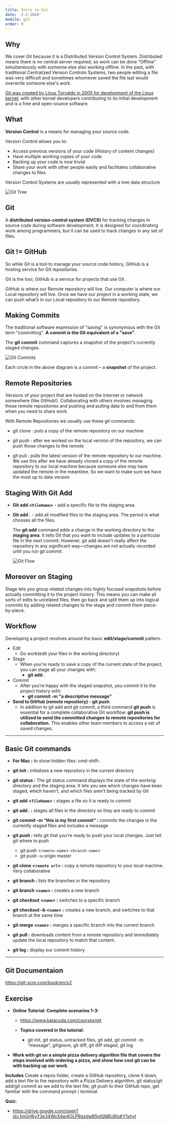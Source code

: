 ```yaml
---
title: Intro to Git
date: '2-2-2020'
module: git
order: 0
---
```


## Why

We cover Git because it is a Distributed Version Control System.  Distributed means there is no central server required, so work can be done “Offline” simultaneously with someone else also working offline.  In the past, with traditional Centralized Version Controls Systems, two people editing a file was very difficult and sometimes whomever saved the file last would overwrite someone else's work.

[Git was created by Linus Torvalds in 2005 for development of the Linux kernel](https://www.linuxjournal.com/content/git-origin-story), with other kernel developers contributing to its initial development and is a free and open-source software.

## What

**Version Control** is a means for managing your source code.

Version Control allows you to:

* Access previous versions of your code (History of content changes)
* Have multiple working copies of your code
* Backing up your code is now trivial
* Share your work with other people easily and facilitates collaborative changes to files

Version Control Systems are usually represented with a tree data structure

![Git Tree](../images/GitTree.png "Git Tree")

## Git

  A **distributed version-control system (DVCS)** for tracking changes in source code during software development. It is designed for coordinating work among programmers, but it can be used to track changes in any set of files.

## Git != GitHub

So while Git is a tool to manage your source code history, GitHub is a hosting service for Git repositories.

Git is the tool, GitHub is a service for projects that use Git .

GitHub is where our Remote repository will live.  Our computer is where our Local repository will live.  Once we have our project in a working state, we can push what’s in our Local repository to our Remote repository.

## Making Commits

The traditional software expression of "saving" is synonymous with the Git term "committing". **A commit is the Git equivalent of a "save"**.

The **git commit** command captures a snapshot of the project's currently staged changes.

![Git Commits](../images/CommitsDiagram.png "Git Commits")

Each circle in the above diagram is a commit – a **snapshot** of the project.

## Remote Repositories

Versions of your project that are hosted on the Internet or network somewhere (like GitHub!). Collaborating with others involves managing these remote repositories and pushing and pulling data to and from them when you need to share work.  

With Remote Repositories we usually use these git commands:

* git clone : puts a copy of the remote repository on our machine

* git push :  after we worked on the local version of the repository, we can push those changes to the remote

* git pull : pulls the latest version of the remote repository to our machine.  We use this after we have already cloned a copy of the remote repository to our local machine because someone else may have updated the remote in the meantime.  So we want to make sure we have the most up to date version

## Staging With Git Add

* **Git add <`FileName`>** - add a specific file to the staging area.

* **Git add .** - add all modified files to the staging area. The period is what chooses all the files.

  The **git add** command adds a change in the working directory to the **staging area**. It tells Git that you want to include updates to a particular file in the next commit. However, git add doesn't really affect the repository in any significant way—changes are not actually recorded until you run git commit.

  ![Git Flow](../images/GitFlow.png "Git Flow")

## Moreover on Staging

  Stage lets you group related changes into highly focused snapshots before actually committing it to the project history. This means you can make all sorts of edits to unrelated files, then go back and split them up into logical commits by adding related changes to the stage and commit them piece-by-piece.

## Workflow

Developing a project revolves around the basic **edit/stage/commit** pattern.

* Edit
  * Do work(edit your files in the working directory)
* Stage
  * When you're ready to save a copy of the current state of the project, you can stage all your changes with:
    * **git add .**
* Commit
  * After you’re happy with the staged snapshot, you commit it to the project history with:
    * **git commit -m "a descriptive message"**
* **Send to GitHub (remote repository) - git push**
  * In addition to git add and git commit, a third command **git push** is essential for a complete collaborative Git workflow. **git push is utilized to send the committed changes to remote repositories for collaboration.** This enables other team members to access a set of saved changes.

---

## Basic Git commands

* **For Mac :** to show hidden files: cmd-shift-.

* **git init :** initializes a new repository in the current directory

* **git status :** The git status command displays the state of the working directory and the staging area. It lets you see which changes have been staged, which haven't, and which files aren't being tracked by Git

* **git add <`fileName`> :** stages a file so it is ready to commit

* **git add . :** stages all files in the directory so they are ready to commit

* **git commit -m “this is my first commit” :** commits the changes in the currently staged files and includes a message

* **git push :** tells git that you're ready to push your local changes. Just tell git where to push
  * git push <`remote-name`> <`branch-name`>
  * git push -u origin master

* **git clone <`remote url`> :** copy a remote repository to your local machine.  Very collaborative  

* **git branch :** lists the branches in the repository

* **git branch <`name`> :** creates a new branch

* **git checkout <`name`> :** switches to a specific branch

* **git checkout –b <`name`> :** creates a new branch, and switches to that branch at the same time

* **git merge <`name`> :** merges a specific branch into the current branch

* **git pull :** downloads content from a remote repository and immediately update the local repository to match that content.

* **git log :** display our commit history

---

## Git Documentaion

<https://git-scm.com/book/en/v2>

## Exercise

* **Online Tutorial: Complete scenarios 1-3:**
  * <https://www.katacoda.com/courses/git>

  * **Topics covered in the tutorial:**
    * git init, git status, untracked files, git add, git commit -m “message”, gitignore, git diff, git diff staged, git log

* **Work with git on a simple pizza delivery algorithm file that covers the steps involved with ordering a pizza, and show how cool git can be with backing up our work.**

**Includes**
Create a repos folder, create a GitHub repository, clone it down, add a text file to the repository with a Pizza Delivery algorithm, git status/git add/git commit as we add to the text file, git push to their GitHub repo, get familiar with the command prompt / terminal.

**Quiz:**

* <https://drive.google.com/open?id=1mGH6yY3e34WcX4ei4OLPRgzdwB5nISNBURlsKY1xhyI>
